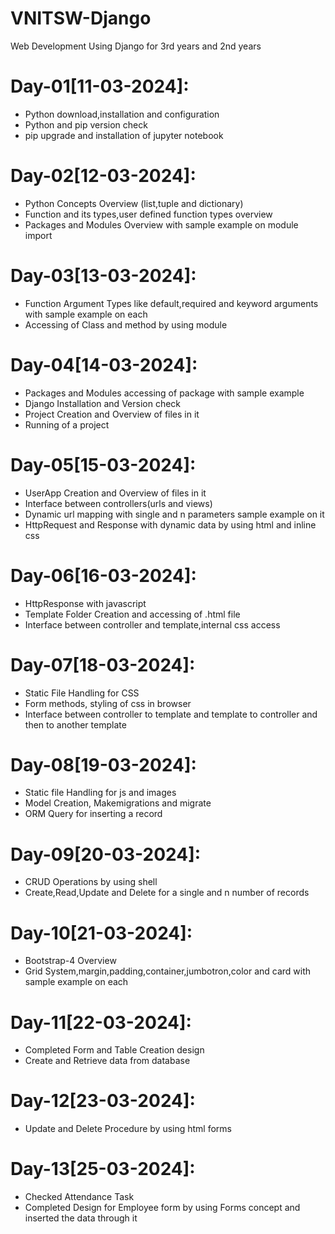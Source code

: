 # VNITSW-Django
Web Development Using Django for 3rd years and 2nd years

Day-01[11-03-2024]:
===================
  - Python download,installation and configuration
  - Python and pip version check
  - pip upgrade and installation of jupyter notebook

Day-02[12-03-2024]:
===================
  - Python Concepts Overview (list,tuple and dictionary)
  - Function and its types,user defined function types overview
  - Packages and Modules Overview with sample example on module import

Day-03[13-03-2024]:
===================
  - Function Argument Types like default,required and keyword arguments with sample example on each
  - Accessing of Class and method by using module

Day-04[14-03-2024]:
==================
  - Packages and Modules accessing of package with sample example
  - Django Installation and Version check
  - Project Creation and Overview of files in it
  - Running of a project

Day-05[15-03-2024]:
===================
  - UserApp Creation and Overview of files in it
  - Interface between controllers(urls and views)
  - Dynamic url mapping with single and n parameters sample example on it
  - HttpRequest and Response with dynamic data by using html and inline css

Day-06[16-03-2024]:
==================
  - HttpResponse with javascript
  - Template Folder Creation and accessing of .html file
  - Interface between controller and template,internal css access

Day-07[18-03-2024]:
===================
  - Static File Handling for CSS
  - Form methods, styling of css in browser
  - Interface between controller to template and template to controller and then to another template

Day-08[19-03-2024]:
===================
  - Static file Handling for js and images
  - Model Creation, Makemigrations and migrate
  - ORM Query for inserting a record

Day-09[20-03-2024]:
==================
  - CRUD Operations by using shell
  - Create,Read,Update and Delete for a single and n number of records

Day-10[21-03-2024]:
==================
  - Bootstrap-4 Overview
  - Grid System,margin,padding,container,jumbotron,color and card with sample example on each

Day-11[22-03-2024]:
===================
  - Completed Form and Table Creation design
  - Create and Retrieve data from database

Day-12[23-03-2024]:
===================
  - Update and Delete Procedure by using html forms

Day-13[25-03-2024]:
===================
  - Checked Attendance Task
  - Completed Design for Employee form by using Forms concept and inserted the data through it
